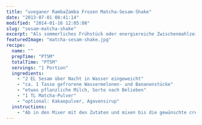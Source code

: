 ```yaml
---
title: "uveganer RambaZamba Frozen Matcha-Sesam-Shake"
date: "2013-07-01 08:41:14"
modified: "2014-01-16 12:05:08"
slug: "sesam-matcha-shake"
excerpt: "Als sommerliches Frühstück oder energiereiche Zwischenmahlzeit bringt der Shake auch müde Geister wieder auf Hochtouren. Er schmeckt nicht nur unglaublich lecker - nein, er verleiht auch ungeahnte Kräfte und Energie."
featuredImage: "matcha-sesam-shake.jpg"
recipe:
  name: ""
  prepTime: "PT5M"
  totalTime: "PT5M"
  servings: "1 Portion"
  ingredients:
    - "2 EL Sesam über Nacht in Wasser eingeweicht"
    - "ca. 1 Tasse gefrorene Wassermelonen- und Bananenstücke"
    - "etwas pflanzliche Milch, Sorte nach Belieben"
    - "1 TL Matcha-Pulver"
    - "optional: Kakaopulver, Agavensirup"
  instructions:
    - "Ab in den Mixer mit den Zutaten und mixen bis die gewünschte cremige Konsistenz erreicht ist. Fertig!"
---
```



